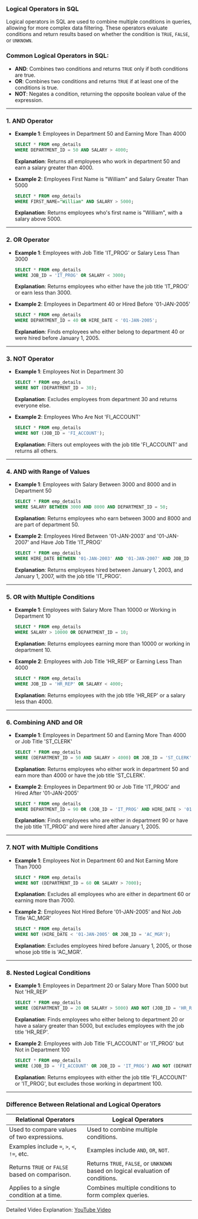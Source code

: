 ### Logical Operators in SQL

Logical operators in SQL are used to combine multiple conditions in queries, allowing for more complex data filtering. These operators evaluate conditions and return results based on whether the condition is `TRUE`, `FALSE`, or `UNKNOWN`.

### Common Logical Operators in SQL:

- **AND**: Combines two conditions and returns `TRUE` only if both conditions are true.
- **OR**: Combines two conditions and returns `TRUE` if at least one of the conditions is true.
- **NOT**: Negates a condition, returning the opposite boolean value of the expression.

---

### 1. AND Operator

- **Example 1**: Employees in Department 50 and Earning More Than 4000
    ```sql
    SELECT * FROM emp_details
    WHERE DEPARTMENT_ID = 50 AND SALARY > 4000;
    ```
    **Explanation**: Returns all employees who work in department 50 and earn a salary greater than 4000.

- **Example 2**: Employees First Name is "William" and Salary Greater Than 5000
    ```sql
    SELECT * FROM emp_details
    WHERE FIRST_NAME="William" AND SALARY > 5000;
    ```
    **Explanation**: Returns employees who's first name is "William", with a salary above 5000.

---

### 2. OR Operator

- **Example 1**: Employees with Job Title 'IT_PROG' or Salary Less Than 3000
    ```sql
    SELECT * FROM emp_details
    WHERE JOB_ID = 'IT_PROG' OR SALARY < 3000;
    ```
    **Explanation**: Returns employees who either have the job title 'IT_PROG' or earn less than 3000.

- **Example 2**: Employees in Department 40 or Hired Before '01-JAN-2005'
    ```sql
    SELECT * FROM emp_details
    WHERE DEPARTMENT_ID = 40 OR HIRE_DATE < '01-JAN-2005';
    ```
    **Explanation**: Finds employees who either belong to department 40 or were hired before January 1, 2005.

---

### 3. NOT Operator

- **Example 1**: Employees Not in Department 30
    ```sql
    SELECT * FROM emp_details
    WHERE NOT (DEPARTMENT_ID = 30);
    ```
    **Explanation**: Excludes employees from department 30 and returns everyone else.

- **Example 2**: Employees Who Are Not 'FI_ACCOUNT'
    ```sql
    SELECT * FROM emp_details
    WHERE NOT (JOB_ID = 'FI_ACCOUNT');
    ```
    **Explanation**: Filters out employees with the job title 'FI_ACCOUNT' and returns all others.

---

### 4. AND with Range of Values

- **Example 1**: Employees with Salary Between 3000 and 8000 and in Department 50
    ```sql
    SELECT * FROM emp_details
    WHERE SALARY BETWEEN 3000 AND 8000 AND DEPARTMENT_ID = 50;
    ```
    **Explanation**: Returns employees who earn between 3000 and 8000 and are part of department 50.

- **Example 2**: Employees Hired Between '01-JAN-2003' and '01-JAN-2007' and Have Job Title 'IT_PROG'
    ```sql
    SELECT * FROM emp_details
    WHERE HIRE_DATE BETWEEN '01-JAN-2003' AND '01-JAN-2007' AND JOB_ID = 'IT_PROG';
    ```
    **Explanation**: Returns employees hired between January 1, 2003, and January 1, 2007, with the job title 'IT_PROG'.

---

### 5. OR with Multiple Conditions

- **Example 1**: Employees with Salary More Than 10000 or Working in Department 10
    ```sql
    SELECT * FROM emp_details
    WHERE SALARY > 10000 OR DEPARTMENT_ID = 10;
    ```
    **Explanation**: Returns employees earning more than 10000 or working in department 10.

- **Example 2**: Employees with Job Title 'HR_REP' or Earning Less Than 4000
    ```sql
    SELECT * FROM emp_details
    WHERE JOB_ID = 'HR_REP' OR SALARY < 4000;
    ```
    **Explanation**: Returns employees with the job title 'HR_REP' or a salary less than 4000.

---

### 6. Combining AND and OR

- **Example 1**: Employees in Department 50 and Earning More Than 4000 or Job Title 'ST_CLERK'
    ```sql
    SELECT * FROM emp_details
    WHERE (DEPARTMENT_ID = 50 AND SALARY > 4000) OR JOB_ID = 'ST_CLERK';
    ```
    **Explanation**: Returns employees who either work in department 50 and earn more than 4000 or have the job title 'ST_CLERK'.

- **Example 2**: Employees in Department 90 or Job Title 'IT_PROG' and Hired After '01-JAN-2005'
    ```sql
    SELECT * FROM emp_details
    WHERE DEPARTMENT_ID = 90 OR (JOB_ID = 'IT_PROG' AND HIRE_DATE > '01-JAN-2005');
    ```
    **Explanation**: Finds employees who are either in department 90 or have the job title 'IT_PROG' and were hired after January 1, 2005.

---

### 7. NOT with Multiple Conditions

- **Example 1**: Employees Not in Department 60 and Not Earning More Than 7000
    ```sql
    SELECT * FROM emp_details
    WHERE NOT (DEPARTMENT_ID = 60 OR SALARY > 7000);
    ```
    **Explanation**: Excludes all employees who are either in department 60 or earning more than 7000.

- **Example 2**: Employees Not Hired Before '01-JAN-2005' and Not Job Title 'AC_MGR'
    ```sql
    SELECT * FROM emp_details
    WHERE NOT (HIRE_DATE < '01-JAN-2005' OR JOB_ID = 'AC_MGR');
    ```
    **Explanation**: Excludes employees hired before January 1, 2005, or those whose job title is 'AC_MGR'.

---

### 8. Nested Logical Conditions

- **Example 1**: Employees in Department 20 or Salary More Than 5000 but Not 'HR_REP'
    ```sql
    SELECT * FROM emp_details
    WHERE (DEPARTMENT_ID = 20 OR SALARY > 5000) AND NOT (JOB_ID = 'HR_REP');
    ```
    **Explanation**: Finds employees who either belong to department 20 or have a salary greater than 5000, but excludes employees with the job title 'HR_REP'.

- **Example 2**: Employees with Job Title 'FI_ACCOUNT' or 'IT_PROG' but Not in Department 100
    ```sql
    SELECT * FROM emp_details
    WHERE (JOB_ID = 'FI_ACCOUNT' OR JOB_ID = 'IT_PROG') AND NOT (DEPARTMENT_ID = 100);
    ```
    **Explanation**: Returns employees with either the job title 'FI_ACCOUNT' or 'IT_PROG', but excludes those working in department 100.

---


### Difference Between Relational and Logical Operators

| **Relational Operators**           | **Logical Operators**           |
|------------------------------------|---------------------------------|
| Used to compare values of two expressions. | Used to combine multiple conditions. |
| Examples include `=`, `>`, `<`, `!=`, etc. | Examples include `AND`, `OR`, `NOT`. |
| Returns `TRUE` or `FALSE` based on comparison. | Returns `TRUE`, `FALSE`, or `UNKNOWN` based on logical evaluation of conditions. |
| Applies to a single condition at a time. | Combines multiple conditions to form complex queries. |

Detailed Video Explanation: [YouTube Video](https://www.youtube.com/watch?v=BfS3MFePKOc&list=PL53IeEJJLQl3xIzMPqA7lApebsB-UqtNB&index=16)
